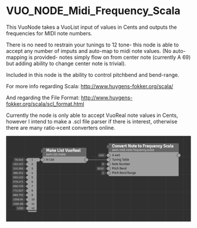 # VUO_NODE_Midi_Frequency_Scala

This VuoNode takes a VuoList input of values in Cents and outputs the frequencies for MIDI note numbers.

There is no need to restrain your tunings to 12 tone- this node is able to accept any number of imputs and auto-map to midi note values.  (No auto-mapping is provided- notes simply flow on from center note (currently A 69) but adding ability to change center note is trivial).

Included in this node is the ability to control pitchbend and bend-range.

For more info regarding Scala: http://www.huygens-fokker.org/scala/

And regarding the File Format: http://www.huygens-fokker.org/scala/scl_format.html

Currently the node is only able to accept VuoReal note values in Cents, however I intend to make a .scl file parser if there is interest, otherwise there are many ratio->cent converters online.

![](https://github.com/alcomposer/VUO_NODE_Midi_Frequency_Scala/blob/master/Images/ScreenShot_Scala_Node.png)
